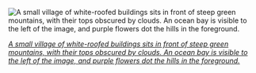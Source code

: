 
![A small village of white-roofed buildings sits in front of steep green mountains, with their tops obscured by clouds. An ocean bay is visible to the left of the image, and purple flowers dot the hills in the foreground.](https://upload.wikimedia.org/wikipedia/commons/thumb/9/98/Bolungarvik_Pano_from_Avalanche_Dam.jpg/1125px-Bolungarvik_Pano_from_Avalanche_Dam.jpg)

*[A small village of white-roofed buildings sits in front of steep green mountains, with their tops obscured by clouds. An ocean bay is visible to the left of the image, and purple flowers dot the hills in the foreground.](https://wikipedia.org/wiki/File:Bolungarvik_Pano_from_Avalanche_Dam.jpg)*
